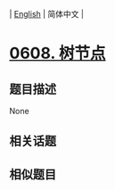 
| [English](README_EN.md) | 简体中文 |
# [0608. 树节点](https://leetcode-cn.com/problems/tree-node/)
## 题目描述
None
## 相关话题

## 相似题目

